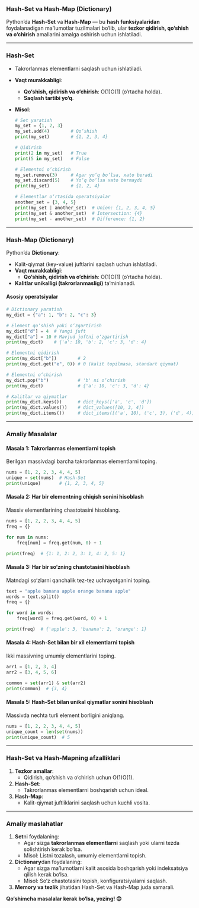 ### **Hash-Set va Hash-Map (Dictionary)**

Python’da **Hash-Set** va **Hash-Map** — bu **hash funksiyalaridan** foydalanadigan ma'lumotlar tuzilmalari bo‘lib, ular **tezkor qidirish, qo‘shish va o‘chirish** amallarini amalga oshirish uchun ishlatiladi.

---

### **Hash-Set**

- Takrorlanmas elementlarni saqlash uchun ishlatiladi.
- **Vaqt murakkabligi**:
    - **Qo‘shish, qidirish va o‘chirish**: O(1)O(1) (o‘rtacha holda).
    - **Saqlash tartibi yo‘q**.
- **Misol**:
    
    ```python
    # Set yaratish
    my_set = {1, 2, 3}
    my_set.add(4)        # Qo‘shish
    print(my_set)        # {1, 2, 3, 4}
    
    # Qidirish
    print(2 in my_set)   # True
    print(5 in my_set)   # False
    
    # Elementni o‘chirish
    my_set.remove(3)     # Agar yo‘q bo‘lsa, xato beradi
    my_set.discard(5)    # Yo‘q bo‘lsa xato bermaydi
    print(my_set)        # {1, 2, 4}
    
    # Elementlar o‘rtasida operatsiyalar
    another_set = {3, 4, 5}
    print(my_set | another_set)  # Union: {1, 2, 3, 4, 5}
    print(my_set & another_set)  # Intersection: {4}
    print(my_set - another_set)  # Difference: {1, 2}
    ```
    

---

### **Hash-Map (Dictionary)**

Python’da **Dictionary**:

- Kalit-qiymat (key-value) juftlarini saqlash uchun ishlatiladi.
- **Vaqt murakkabligi**:
    - **Qo‘shish, qidirish va o‘chirish**: O(1)O(1) (o‘rtacha holda).
- **Kalitlar unikalligi (takrorlanmasligi)** ta’minlanadi.

#### **Asosiy operatsiyalar**

```python
# Dictionary yaratish
my_dict = {"a": 1, "b": 2, "c": 3}

# Element qo‘shish yoki o‘zgartirish
my_dict["d"] = 4  # Yangi juft
my_dict["a"] = 10 # Mavjud juftni o‘zgartirish
print(my_dict)    # {'a': 10, 'b': 2, 'c': 3, 'd': 4}

# Elementni qidirish
print(my_dict["b"])        # 2
print(my_dict.get("e", 0)) # 0 (kalit topilmasa, standart qiymat)

# Elementni o‘chirish
my_dict.pop("b")           # 'b' ni o‘chirish
print(my_dict)             # {'a': 10, 'c': 3, 'd': 4}

# Kalitlar va qiymatlar
print(my_dict.keys())      # dict_keys(['a', 'c', 'd'])
print(my_dict.values())    # dict_values([10, 3, 4])
print(my_dict.items())     # dict_items([('a', 10), ('c', 3), ('d', 4)])
```

---

### **Amaliy Masalalar**

#### **Masala 1: Takrorlanmas elementlarni topish**

Berilgan massivdagi barcha takrorlanmas elementlarni toping.

```python
nums = [1, 2, 2, 3, 4, 4, 5]
unique = set(nums)  # Hash-Set
print(unique)       # {1, 2, 3, 4, 5}
```

#### **Masala 2: Har bir elementning chiqish sonini hisoblash**

Massiv elementlarining chastotasini hisoblang.

```python
nums = [1, 2, 2, 3, 4, 4, 5]
freq = {}

for num in nums:
    freq[num] = freq.get(num, 0) + 1

print(freq)  # {1: 1, 2: 2, 3: 1, 4: 2, 5: 1}
```

#### **Masala 3: Har bir so‘zning chastotasini hisoblash**

Matndagi so‘zlarni qanchalik tez-tez uchrayotganini toping.

```python
text = "apple banana apple orange banana apple"
words = text.split()
freq = {}

for word in words:
    freq[word] = freq.get(word, 0) + 1

print(freq)  # {'apple': 3, 'banana': 2, 'orange': 1}
```

#### **Masala 4: Hash-Set bilan bir xil elementlarni topish**

Ikki massivning umumiy elementlarini toping.

```python
arr1 = [1, 2, 3, 4]
arr2 = [3, 4, 5, 6]

common = set(arr1) & set(arr2)
print(common)  # {3, 4}
```

#### **Masala 5: Hash-Set bilan unikal qiymatlar sonini hisoblash**

Massivda nechta turli element borligini aniqlang.

```python
nums = [1, 2, 2, 3, 4, 4, 5]
unique_count = len(set(nums))
print(unique_count)  # 5
```

---

### **Hash-Set va Hash-Mapning afzalliklari**

1. **Tezkor amallar**:
    - Qidirish, qo‘shish va o‘chirish uchun O(1)O(1).
2. **Hash-Set**:
    - Takrorlanmas elementlarni boshqarish uchun ideal.
3. **Hash-Map**:
    - Kalit-qiymat juftliklarini saqlash uchun kuchli vosita.

---

### **Amaliy maslahatlar**

1. **Set**ni foydalaning:
    - Agar sizga **takrorlanmas elementlarni** saqlash yoki ularni tezda solishtirish kerak bo‘lsa.
    - Misol: Listni tozalash, umumiy elementlarni topish.
2. **Dictionary**dan foydalaning:
    - Agar sizga ma’lumotlarni kalit asosida boshqarish yoki indeksatsiya qilish kerak bo‘lsa.
    - Misol: So‘z chastotasini topish, konfiguratsiyalarni saqlash.
3. **Memory va tezlik** jihatidan Hash-Set va Hash-Map juda samarali.

**Qo‘shimcha masalalar kerak bo‘lsa, yozing! 😊**
